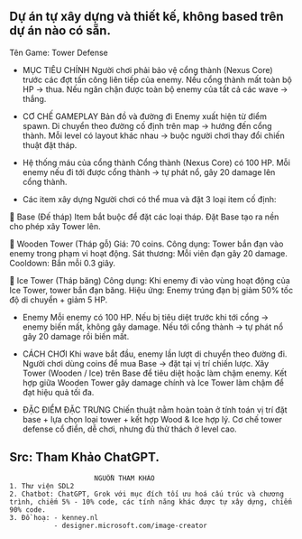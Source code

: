 Dự án tự xây dựng và thiết kế, không based trên dự án nào có sẵn.
------------------------------------------------------------------------------------------------------
Tên Game: Tower Defense
- MỤC TIÊU CHÍNH
Người chơi phải bảo vệ cổng thành (Nexus Core) trước các đợt tấn công liên tiếp của enemy.
Nếu cổng thành mất toàn bộ HP → thua.
Nếu ngăn chặn được toàn bộ enemy của tất cả các wave → thắng.

- CƠ CHẾ GAMEPLAY
Bản đồ và đường đi
Enemy xuất hiện từ điểm spawn.
Di chuyển theo đường cố định trên map → hướng đến cổng thành.
Mỗi level có layout khác nhau → buộc người chơi thay đổi chiến thuật đặt tháp.

- Hệ thống máu của cổng thành
Cổng thành (Nexus Core) có 100 HP.
Mỗi enemy nếu đi tới được cổng thành → tự phát nổ, gây 20 damage lên cổng thành.

- Các item xây dựng
Người chơi có thể mua và đặt 3 loại item cố định:

🔷 Base (Đế tháp)
Item bắt buộc để đặt các loại tháp.
Đặt Base tạo ra nền cho phép xây Tower lên.

🔷 Wooden Tower (Tháp gỗ)
Giá: 70 coins.
Công dụng: Tower bắn đạn vào enemy trong phạm vi hoạt động.
Sát thương: Mỗi viên đạn gây 20 damage.
Cooldown: Bắn mỗi 0.3 giây.

🔷 Ice Tower (Tháp băng)
Công dụng: Khi enemy đi vào vùng hoạt động của Ice Tower, tower bắn đạn băng.
Hiệu ứng: Enemy trúng đạn bị giảm 50% tốc độ di chuyển + giảm 5 HP.

- Enemy
Mỗi enemy có 100 HP.
Nếu bị tiêu diệt trước khi tới cổng → enemy biến mất, không gây damage.
Nếu tới cổng thành → tự phát nổ gây 20 damage rồi biến mất.

- CÁCH CHƠI
Khi wave bắt đầu, enemy lần lượt di chuyển theo đường đi.
Người chơi dùng coins để mua Base → đặt tại vị trí chiến lược.
Xây Tower (Wooden / Ice) trên Base để tiêu diệt hoặc làm chậm enemy.
Kết hợp giữa Wooden Tower gây damage chính và Ice Tower làm chậm để đạt hiệu quả tối đa.

- ĐẶC ĐIỂM ĐẶC TRƯNG
Chiến thuật nằm hoàn toàn ở tính toán vị trí đặt base + lựa chọn loại tower + kết hợp Wood & Ice hợp lý.
Cơ chế tower defense cổ điển, dễ chơi, nhưng đủ thử thách ở level cao.

Src: Tham Khảo ChatGPT.
------------------------------------------------------------------------------------------------------

                         NGUỒN THAM KHẢO
    1. Thư viện SDL2
    2. Chatbot: ChatGPT, Grok với mục đích tối ưu hoá cấu trúc và chương trình, chiếm 5% - 10% code, các tính năng khác được tự xây dựng, chiếm 90% code.
    3. Đồ hoạ: - kenney.nl
               - designer.microsoft.com/image-creator 
    

       
